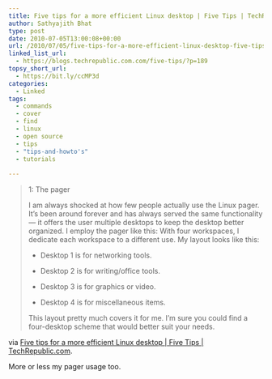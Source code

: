 ```yaml
---
title: Five tips for a more efficient Linux desktop | Five Tips | TechRepublic.com
author: Sathyajith Bhat
type: post
date: 2010-07-05T13:00:08+00:00
url: /2010/07/05/five-tips-for-a-more-efficient-linux-desktop-five-tips-techrepublic-com/
linked_list_url:
  - https://blogs.techrepublic.com.com/five-tips/?p=189
topsy_short_url:
  - https://bit.ly/ccMP3d
categories:
  - Linked
tags:
  - commands
  - cover
  - find
  - linux
  - open source
  - tips
  - "tips-and-howto's"
  - tutorials
  
---
```

> 1: The pager
> 
> I am always shocked at how few people actually use the Linux pager. It’s been around forever and has always served the same functionality — it offers the user multiple desktops to keep the desktop better organized. I employ the pager like this: With four workspaces, I dedicate each workspace to a different use. My layout looks like this:
> 
> * Desktop 1 is for networking tools.
> 
> * Desktop 2 is for writing/office tools.
> 
> * Desktop 3 is for graphics or video.
> 
> * Desktop 4 is for miscellaneous items.
> 
> This layout pretty much covers it for me. I’m sure you could find a four-desktop scheme that would better suit your needs.

via [Five tips for a more efficient Linux desktop | Five Tips | TechRepublic.com][1].

More or less my pager usage too.

 [1]: https://blogs.techrepublic.com.com/five-tips/?p=189